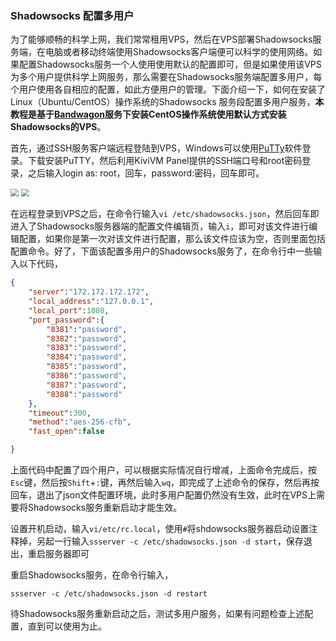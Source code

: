 ### Shadowsocks 配置多用户

为了能够顺畅的科学上网，我们常常租用VPS，然后在VPS部署Shadowsocks服务端，在电脑或者移动终端使用Shadowsocks客户端便可以科学的使用网络。如果配置Shadowsocks服务一个人使用使用默认的配置即可，但是如果使用该VPS为多个用户提供科学上网服务，那么需要在Shadowsocks服务端配置多用户，每个用户使用各自相应的配置，如此方便用户的管理。下面介绍一下，如何在安装了Linux（Ubuntu/CentOS）操作系统的Shadowsocks 服务段配置多用户服务，**本教程是基于[Bandwagon](https://bwh1.net/index.php)服务下安装CentOS操作系统使用默认方式安装Shadowsocks的VPS**。

首先，通过SSH服务客户端远程登陆到VPS，Windows可以使用[PuTTy](http://www.putty.org/)软件登录。下载安装PuTTY，然后利用KiviVM Panel提供的SSH端口号和root密码登录，之后输入login as: root，回车，password:密码，回车即可。

<img src="https://lynnlaulsl.files.wordpress.com/2017/11/sshport.png" style="zoom:80%"/>

<img src="https://lynnlaulsl.files.wordpress.com/2017/11/putty.png" style="zoom:80%"/>

在远程登录到VPS之后，在命令行输入`vi /etc/shadowsocks.json`，然后回车即进入了Shadowsocks服务器端的配置文件编辑页，输入`i`，即可对该文件进行编辑配置，如果你是第一次对该文件进行配置，那么该文件应该为空，否则里面包括配置命令。好了，下面该配置多用户的Shadowsocks服务了，在命令行中一些输入以下代码，

```json
{
    "server":"172.172.172.172",
    "local_address":"127.0.0.1",
    "local_port":1080,
    "port_password":{
        "8381":"password",
        "8382":"password",
        "8383":"password",
        "8384":"password",
        "8385":"password",
        "8386":"password",
        "8387":"password",
        "8388":"password"
    },
    "timeout":300,
    "method":"aes-256-cfb",
    "fast_open":false

}
```

上面代码中配置了四个用户，可以根据实际情况自行增减，上面命令完成后，按`Esc`键，然后按`Shift`+`:`键，再然后输入`wq`，即完成了上述命令的保存，然后再按回车，退出了json文件配置环境，此时多用户配置仍然没有生效，此时在VPS上需要将Shadowsocks服务重新启动才能生效。

设置开机启动，输入`vi/etc/rc.local`，使用`#`将shdowsocks服务器启动设置注释掉，另起一行输入`ssserver -c /etc/shadowsocks.json -d start`，保存退出，重启服务器即可

重启Shadowsocks服务，在命令行输入，

```shell
ssserver -c /etc/shadowsocks.json -d restart
```

待Shadowsocks服务重新启动之后，测试多用户服务，如果有问题检查上述配置，直到可以使用为止。

